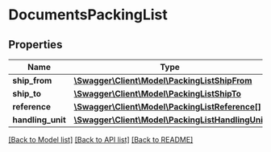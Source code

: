 # DocumentsPackingList

## Properties
Name | Type | Description | Notes
------------ | ------------- | ------------- | -------------
**ship_from** | [**\Swagger\Client\Model\PackingListShipFrom**](PackingListShipFrom.md) |  | [optional] 
**ship_to** | [**\Swagger\Client\Model\PackingListShipTo**](PackingListShipTo.md) |  | [optional] 
**reference** | [**\Swagger\Client\Model\PackingListReference[]**](PackingListReference.md) |  | [optional] 
**handling_unit** | [**\Swagger\Client\Model\PackingListHandlingUnit**](PackingListHandlingUnit.md) |  | [optional] 

[[Back to Model list]](../../README.md#documentation-for-models) [[Back to API list]](../../README.md#documentation-for-api-endpoints) [[Back to README]](../../README.md)

